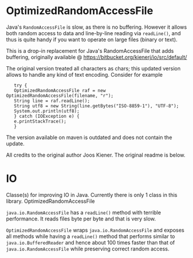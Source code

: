 # OptimizedRandomAccessFile

Java's `RandomAccessFile` is slow, as there is no buffering. However it allows both random access to data and line-by-line reading via `readLine()`, and thus is quite handy if you want to operate on large files (binary or text). 

This is a drop-in replacement for Java's RandomAccessFile that adds buffering, originally available @ https://bitbucket.org/kienerj/io/src/default/ 

The original version treated all characters as chars; this updated version allows to handle any kind of text encoding. Consider for example 

       try {
       OptimizedRandomAccessFile raf = new OptimizedRandomAccessFile(filename, "r");
       String line = raf.readLine();
       String utf8 = new String(line.getBytes("ISO-8859-1"), "UTF-8");
       System.out.println(utf8);
       } catch (IOException e) {
       e.printStackTrace();
       }

The version available on maven is outdated and does not contain the update.

All credits to the original author Joos Kiener. The original readme is below.

# IO

Classe(s) for improving IO in Java. Currently there is only 1 class in this library.
OptimizedRandomAccessFile

`java.io.RandomAccessFile` has a `readLine()` method with terrible performance. It reads files byte per byte and that is very slow.

`OptimizedRandomAccessFile` wraps `java.io.RandomAccessFile` and exposes all methods while having a `readLine()` method that performs similar to `java.io.BufferedReader` and hence about 100 times faster than that of `java.io.RandomAccessFile` while preserving correct random access.
